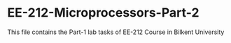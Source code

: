 # EE-212-Microprocessors-Part-2
This file contains the Part-1 lab tasks of EE-212 Course in Bilkent University
